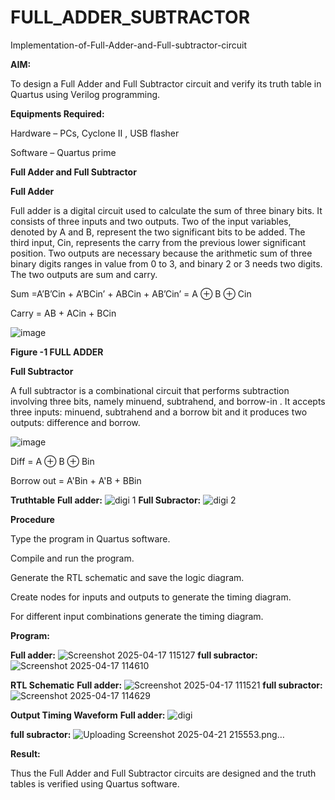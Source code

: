 # FULL_ADDER_SUBTRACTOR

Implementation-of-Full-Adder-and-Full-subtractor-circuit

**AIM:**

To design a Full Adder and Full Subtractor circuit and verify its truth table in Quartus using Verilog programming.

**Equipments Required:**

Hardware – PCs, Cyclone II , USB flasher

Software – Quartus prime

**Full Adder and Full Subtractor**

**Full Adder**

Full adder is a digital circuit used to calculate the sum of three binary bits. It consists of three inputs and two outputs. Two of the input variables, denoted by A and B, represent the two significant bits to be added. The third input, Cin, represents the carry from the previous lower significant position. Two outputs are necessary because the arithmetic sum of three binary digits ranges in value from 0 to 3, and binary 2 or 3 needs two digits. The two outputs are sum and carry.

Sum =A’B’Cin + A’BCin’ + ABCin + AB’Cin’ = A ⊕ B ⊕ Cin 

Carry = AB + ACin + BCin

![image](https://github.com/naavaneetha/FULL_ADDER_SUBTRACTOR/assets/154305477/0f30ba51-5ffb-4198-845f-18e054f675e7)

**Figure -1 FULL ADDER**

**Full Subtractor**

A full subtractor is a combinational circuit that performs subtraction involving three bits, namely minuend, subtrahend, and borrow-in . It accepts three inputs: minuend, subtrahend and a borrow bit and it produces two outputs: difference and borrow.

![image](https://github.com/naavaneetha/FULL_ADDER_SUBTRACTOR/assets/154305477/02b24f51-ab51-4304-9ad6-7b81ffc1ead5)

Diff = A ⊕ B ⊕ Bin 

Borrow out = A'Bin + A'B + BBin

**Truthtable**
**Full adder:**
![digi 1](https://github.com/user-attachments/assets/488be2a8-3502-4fce-ab5d-cbeb3d91f00f)
**Full Subractor:**
![digi 2](https://github.com/user-attachments/assets/1412ba83-6ad9-4de1-ac41-8db02c6269bf)

**Procedure**

Type the program in Quartus software.

Compile and run the program.

Generate the RTL schematic and save the logic diagram.

Create nodes for inputs and outputs to generate the timing diagram.

For different input combinations generate the timing diagram.

**Program:**

**Full adder:**
![Screenshot 2025-04-17 115127](https://github.com/user-attachments/assets/dbd72c50-7e9c-47c5-a50a-c4d31c269c6c)
**full subractor:**
![Screenshot 2025-04-17 114610](https://github.com/user-attachments/assets/702b0094-eb00-4136-bf03-c8fceca8ab37)


**RTL Schematic**
**Full adder:**
![Screenshot 2025-04-17 111521](https://github.com/user-attachments/assets/cd8f8072-b483-4144-850c-31b9ddc8474c)
**full subractor:**
![Screenshot 2025-04-17 114629](https://github.com/user-attachments/assets/eaa00a13-0bc4-4cf2-9db6-ab34adebc375)

**Output Timing Waveform**
**Full adder:**
![digi](https://github.com/user-attachments/assets/6f9ff347-261c-4eb5-ab73-1cd520f882e9)

**full subractor:**
![Uploading Screenshot 2025-04-21 215553.png…]()


**Result:**

Thus the Full Adder and Full Subtractor circuits are designed and the truth tables is verified using Quartus software.



